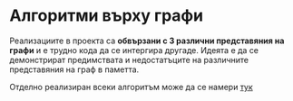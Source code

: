 # Алгоритми върху графи
Реализациите в проекта са **обвързани с 3 различни представяния на графи** и е трудно кода да се интергира другаде.
Идеята е да се демонстрират предимствата и недостатъците на различните представяния на граф в паметта.

Отделно реализиран всеки алгоритъм може да се намери [тук](https://github.com/Angeld55/Algorithms_FMI/tree/master/Algorithms/06.%20Graphs)
